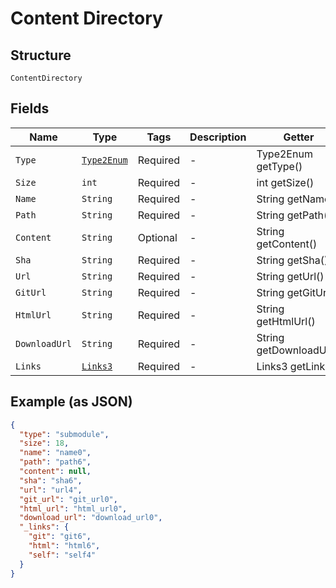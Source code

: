 
# Content Directory

## Structure

`ContentDirectory`

## Fields

| Name | Type | Tags | Description | Getter | Setter |
|  --- | --- | --- | --- | --- | --- |
| `Type` | [`Type2Enum`](../../doc/models/type-2-enum.md) | Required | - | Type2Enum getType() | setType(Type2Enum type) |
| `Size` | `int` | Required | - | int getSize() | setSize(int size) |
| `Name` | `String` | Required | - | String getName() | setName(String name) |
| `Path` | `String` | Required | - | String getPath() | setPath(String path) |
| `Content` | `String` | Optional | - | String getContent() | setContent(String content) |
| `Sha` | `String` | Required | - | String getSha() | setSha(String sha) |
| `Url` | `String` | Required | - | String getUrl() | setUrl(String url) |
| `GitUrl` | `String` | Required | - | String getGitUrl() | setGitUrl(String gitUrl) |
| `HtmlUrl` | `String` | Required | - | String getHtmlUrl() | setHtmlUrl(String htmlUrl) |
| `DownloadUrl` | `String` | Required | - | String getDownloadUrl() | setDownloadUrl(String downloadUrl) |
| `Links` | [`Links3`](../../doc/models/links-3.md) | Required | - | Links3 getLinks() | setLinks(Links3 links) |

## Example (as JSON)

```json
{
  "type": "submodule",
  "size": 18,
  "name": "name0",
  "path": "path6",
  "content": null,
  "sha": "sha6",
  "url": "url4",
  "git_url": "git_url0",
  "html_url": "html_url0",
  "download_url": "download_url0",
  "_links": {
    "git": "git6",
    "html": "html6",
    "self": "self4"
  }
}
```

